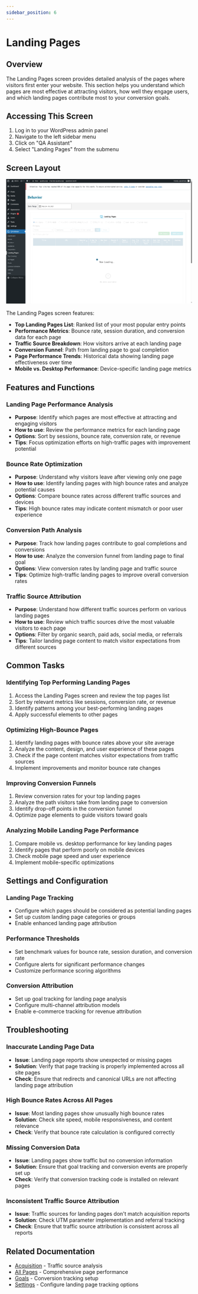```yaml
---
sidebar_position: 6
---
```


# Landing Pages

## Overview
The Landing Pages screen provides detailed analysis of the pages where visitors first enter your website. This section helps you understand which pages are most effective at attracting visitors, how well they engage users, and which landing pages contribute most to your conversion goals.

## Accessing This Screen
1. Log in to your WordPress admin panel
2. Navigate to the left sidebar menu
3. Click on "QA Assistant"
4. Select "Landing Pages" from the submenu

## Screen Layout
![Landing Pages Overview](./images/screen-landing-pages-overview.png)

The Landing Pages screen features:
- **Top Landing Pages List**: Ranked list of your most popular entry points
- **Performance Metrics**: Bounce rate, session duration, and conversion data for each page
- **Traffic Source Breakdown**: How visitors arrive at each landing page
- **Conversion Funnel**: Path from landing page to goal completion
- **Page Performance Trends**: Historical data showing landing page effectiveness over time
- **Mobile vs. Desktop Performance**: Device-specific landing page metrics

## Features and Functions

### Landing Page Performance Analysis
- **Purpose**: Identify which pages are most effective at attracting and engaging visitors
- **How to use**: Review the performance metrics for each landing page
- **Options**: Sort by sessions, bounce rate, conversion rate, or revenue
- **Tips**: Focus optimization efforts on high-traffic pages with improvement potential

### Bounce Rate Optimization
- **Purpose**: Understand why visitors leave after viewing only one page
- **How to use**: Identify landing pages with high bounce rates and analyze potential causes
- **Options**: Compare bounce rates across different traffic sources and devices
- **Tips**: High bounce rates may indicate content mismatch or poor user experience

### Conversion Path Analysis
- **Purpose**: Track how landing pages contribute to goal completions and conversions
- **How to use**: Analyze the conversion funnel from landing page to final goal
- **Options**: View conversion rates by landing page and traffic source
- **Tips**: Optimize high-traffic landing pages to improve overall conversion rates

### Traffic Source Attribution
- **Purpose**: Understand how different traffic sources perform on various landing pages
- **How to use**: Review which traffic sources drive the most valuable visitors to each page
- **Options**: Filter by organic search, paid ads, social media, or referrals
- **Tips**: Tailor landing page content to match visitor expectations from different sources

## Common Tasks

### Identifying Top Performing Landing Pages
1. Access the Landing Pages screen and review the top pages list
2. Sort by relevant metrics like sessions, conversion rate, or revenue
3. Identify patterns among your best-performing landing pages
4. Apply successful elements to other pages

### Optimizing High-Bounce Pages
1. Identify landing pages with bounce rates above your site average
2. Analyze the content, design, and user experience of these pages
3. Check if the page content matches visitor expectations from traffic sources
4. Implement improvements and monitor bounce rate changes

### Improving Conversion Funnels
1. Review conversion rates for your top landing pages
2. Analyze the path visitors take from landing page to conversion
3. Identify drop-off points in the conversion funnel
4. Optimize page elements to guide visitors toward goals

### Analyzing Mobile Landing Page Performance
1. Compare mobile vs. desktop performance for key landing pages
2. Identify pages that perform poorly on mobile devices
3. Check mobile page speed and user experience
4. Implement mobile-specific optimizations

## Settings and Configuration

### Landing Page Tracking
- Configure which pages should be considered as potential landing pages
- Set up custom landing page categories or groups
- Enable enhanced landing page attribution

### Performance Thresholds
- Set benchmark values for bounce rate, session duration, and conversion rate
- Configure alerts for significant performance changes
- Customize performance scoring algorithms

### Conversion Attribution
- Set up goal tracking for landing page analysis
- Configure multi-channel attribution models
- Enable e-commerce tracking for revenue attribution

## Troubleshooting

### Inaccurate Landing Page Data
- **Issue**: Landing page reports show unexpected or missing pages
- **Solution**: Verify that page tracking is properly implemented across all site pages
- **Check**: Ensure that redirects and canonical URLs are not affecting landing page attribution

### High Bounce Rates Across All Pages
- **Issue**: Most landing pages show unusually high bounce rates
- **Solution**: Check site speed, mobile responsiveness, and content relevance
- **Check**: Verify that bounce rate calculation is configured correctly

### Missing Conversion Data
- **Issue**: Landing pages show traffic but no conversion information
- **Solution**: Ensure that goal tracking and conversion events are properly set up
- **Check**: Verify that conversion tracking code is installed on relevant pages

### Inconsistent Traffic Source Attribution
- **Issue**: Traffic sources for landing pages don't match acquisition reports
- **Solution**: Check UTM parameter implementation and referral tracking
- **Check**: Ensure that traffic source attribution is consistent across all reports

## Related Documentation
- [Acquisition](/docs/user-manual/screens-and-operations/acquisition) - Traffic source analysis
- [All Pages](/docs/user-manual/screens-and-operations/all-pages) - Comprehensive page performance
- [Goals](/docs/user-manual/screens-and-operations/goals) - Conversion tracking setup
- [Settings](/docs/user-manual/screens-and-operations/settings) - Configure landing page tracking options
